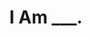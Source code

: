 ---
layout: media
title: "I Am ___."
blurb:
tags:
  categories: visual
ads: false
share: false
image:
  id: 22352874371
---